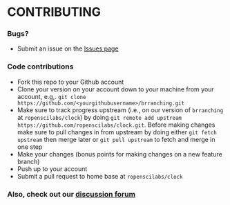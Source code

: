 # CONTRIBUTING #

### Bugs?

* Submit an issue on the [Issues page](https://github.com/ropenscilabs/clock/issues)

### Code contributions

* Fork this repo to your Github account
* Clone your version on your account down to your machine from your account, e.g,. `git clone https://github.com/<yourgithubusername>/brranching.git`
* Make sure to track progress upstream (i.e., on our version of `brranching` at `ropenscilabs/clock`) by doing `git remote add upstream https://github.com/ropenscilabs/clock.git`. Before making changes make sure to pull changes in from upstream by doing either `git fetch upstream` then merge later or `git pull upstream` to fetch and merge in one step
* Make your changes (bonus points for making changes on a new feature branch)
* Push up to your account
* Submit a pull request to home base at `ropenscilabs/clock`

### Also, check out our [discussion forum](https://discuss.ropensci.org)
